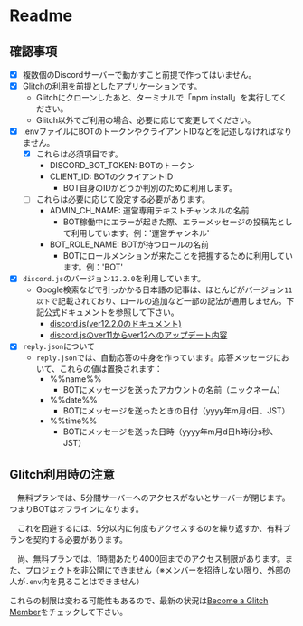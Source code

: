 # Readme

## 確認事項

- [x] 複数個のDiscordサーバーで動かすこと前提で作ってはいません。
- [x] Glitchの利用を前提としたアプリケーションです。
  - Glitchにクローンしたあと、ターミナルで「npm install」を実行してください。
  - Glitch以外でご利用の場合、必要に応じて変更してください。
- [x] .envファイルにBOTのトークンやクライアントIDなどを記述しなければなりません。
    - [x] これらは必須項目です。
      - DISCORD_BOT_TOKEN: BOTのトークン
      - CLIENT_ID: BOTのクライアントID
        - BOT自身のIDかどうか判別のために利用します。
    - [ ] これらは必要に応じて設定する必要があります。
      - ADMIN_CH_NAME: 運営専用テキストチャンネルの名前
        - BOT稼働中にエラーが起きた際、エラーメッセージの投稿先として利用しています。例：'運営チャンネル'
      - BOT_ROLE_NAME: BOTが持つロールの名前
        - BOTにロールメンションが来たことを把握するために利用しています。例：'BOT'


- [x] `discord.js`のバージョン`12.2.0`を利用しています。
  - Google検索などで引っかかる日本語の記事は、ほとんどがバージョン`11以下`で記載されており、ロールの追加など一部の記法が通用しません。下記公式ドキュメントを参照して下さい。
    - [discord.js(ver12.2.0のドキュメント)](https://discord.js.org/#/docs/main/12.2.0/general/welcome "discord.js")
    - [discord.jsのver11からver12へのアップデート内容](https://discordjs.guide/additional-info/changes-in-v12.html#before-you-start "Updating from v11 to v12 | Discord.js Guide")
- [x] `reply.json`について
  - `reply.json`では、自動応答の中身を作っています。応答メッセージにおいて、これらの値は置換されます：
    - %%name%%
      - BOTにメッセージを送ったアカウントの名前（ニックネーム）
    - %%date%%
      - BOTにメッセージを送ったときの日付（yyyy年m月d日、JST）
    - %%time%%
      - BOTにメッセージを送った日時（yyyy年m月d日h時i分s秒、JST）
  

## Glitch利用時の注意

　無料プランでは、5分間サーバーへのアクセスがないとサーバーが閉じます。つまりBOTはオフラインになります。
  
　これを回避するには、5分以内に何度もアクセスするのを繰り返すか、有料プランを契約する必要があります。
  
　尚、無料プランでは、1時間あたり4000回までのアクセス制限があります。また、プロジェクトを非公開にできません（※メンバーを招待しない限り、外部の人が`.env`内を見ることはできません）
 
 これらの制限は変わる可能性もあるので、最新の状況は[Become a Glitch Member](https://glitch.com/pricing "Become a Glitch Member")をチェックして下さい。